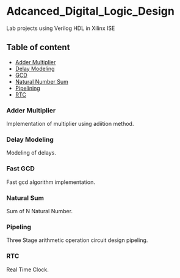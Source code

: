 # Adcanced_Digital_Logic_Design
Lab projects using Verilog HDL in Xilinx ISE
## Table of content
- [Adder Multiplier](###Adder%20Multiplier)
- [Delay Modeling](###Delay%20Modeling)
- [GCD](###Fast%20GCD)
- [Natural Number Sum](###Natural%20Sum)
- [Pipelining](####Pipeling)
- [RTC](###RTC)

### Adder Multiplier
Implementation of multiplier using adiition method.

### Delay Modeling
Modeling of delays.

### Fast GCD
Fast gcd algorithm implementation.

### Natural Sum
Sum of N Natural Number.

### Pipeling
Three Stage arithmetic operation circuit design pipeling.

### RTC
Real Time Clock.

